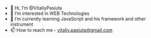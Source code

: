 - 👋 Hi, I’m @VitaliyPasiuta
- 👀 I’m interested in WEB Technologies
- 🌱 I’m currently learning JavaScript and his framework and other instrument
- 📫 How to reach me - vitaliy.pasiuta@gmail.com


